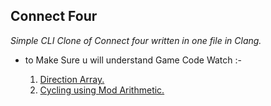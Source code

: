 ## Connect Four
*Simple CLI Clone of Connect four written in one file in Clang.*




* to Make Sure u will understand Game Code Watch :-  

    1.  [Direction Array.](https://www.youtube.com/watch?v=5JgG4hARWCA&list=PLPt2dINI2MIZPFq6HyUB1Uhxdh1UDnZMS&index=17&ab_channel=ArabicCompetitiveProgramming)
    2. [Cycling using Mod Arithmetic.](https://www.youtube.com/watch?v=MzxcAoLHYrU&ab_channel=ComputingandICTinaNutshell)

